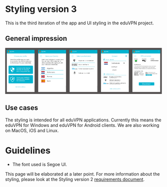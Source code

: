 # Styling version 3
This is the third iteration of the app and UI styling in the eduVPN project.

## General impression
![Overview styling version 3](overview.png)

## Use cases
The styling is intended for all eduVPN applications. Currently this means the eduVPN for Windows and eduVPN for Android clients. We are also working on MacOS, iOS and Linux.

# Guidelines
* The font used is Segoe UI.

This page will be elaborated at a later point. For more information about the styling, please look at the Styling version 2 [requirements document](https://github.com/eduvpn/documentation/tree/master/app/windows).
